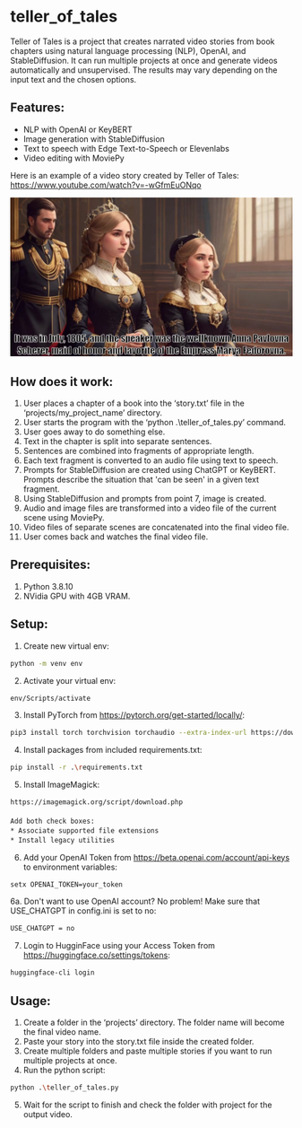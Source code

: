 # teller_of_tales

Teller of Tales is a project that creates narrated video stories from book chapters using natural language processing (NLP), OpenAI, and StableDiffusion. It can run multiple projects at once and generate videos automatically and unsupervised. The results may vary depending on the input text and the chosen options.

## Features:
* NLP with OpenAI or KeyBERT
* Image generation with StableDiffusion
* Text to speech with Edge Text-to-Speech or Elevenlabs
* Video editing with MoviePy

Here is an example of a video story created by Teller of Tales: https://www.youtube.com/watch?v=-wGfmEuONqo

![alt text](https://github.com/dawmro/teller_of_tales/blob/main/screenshot.png?raw=true)

## How does it work:
1. User places a chapter of a book into the ‘story.txt’ file in the ‘projects/my_project_name’ directory.
2. User starts the program with the ‘python .\teller_of_tales.py’ command.
3. User goes away to do something else.
4. Text in the chapter is split into separate sentences.
5. Sentences are combined into fragments of appropriate length.
6. Each text fragment is converted to an audio file using text to speech.
7. Prompts for StableDiffusion are created using ChatGPT or KeyBERT. Prompts describe the situation that 'can be seen' in a given text fragment.
8. Using StableDiffusion and prompts from point 7, image is created.
9. Audio and image files are transformed into a video file of the current scene using MoviePy.
10. Video files of separate scenes are concatenated into the final video file.
11. User comes back and watches the final video file.

## Prerequisites:
1. Python 3.8.10
2. NVidia GPU with 4GB VRAM. 

## Setup:
1. Create new virtual env:
``` sh
python -m venv env
```
2. Activate your virtual env:
``` sh
env/Scripts/activate
```
3. Install PyTorch from https://pytorch.org/get-started/locally/:
``` sh
pip3 install torch torchvision torchaudio --extra-index-url https://download.pytorch.org/whl/cu116
```
4. Install packages from included requirements.txt:
``` sh
pip install -r .\requirements.txt
```
5. Install ImageMagick:
``` sh
https://imagemagick.org/script/download.php

Add both check boxes:
* Associate supported file extensions
* Install legacy utilities
```
6. Add your OpenAI Token from https://beta.openai.com/account/api-keys to environment variables:
``` sh
setx OPENAI_TOKEN=your_token
```
6a. Don't want to use OpenAI account? No problem! Make sure that USE_CHATGPT in config.ini is set to no:
``` sh
USE_CHATGPT = no
```
7. Login to HugginFace using your Access Token from https://huggingface.co/settings/tokens:
``` sh
huggingface-cli login
```



## Usage:
1. Create a folder in the ‘projects’ directory. The folder name will become the final video name.
2. Paste your story into the story.txt file inside the created folder.
3. Create multiple folders and paste multiple stories if you want to run multiple projects at once.
4. Run the python script:
``` sh
python .\teller_of_tales.py
```
5. Wait for the script to finish and check the folder with project for the output video.
